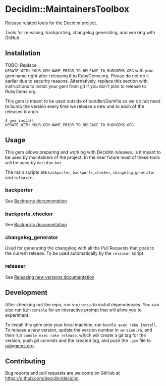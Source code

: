 # Decidim::MaintainersToolbox

Release related tools for the Decidim project.

Tools for releasing, backporting, changelog generating, and working with GitHub

## Installation

TODO: Replace `UPDATE_WITH_YOUR_GEM_NAME_PRIOR_TO_RELEASE_TO_RUBYGEMS_ORG` with your gem name right after releasing it to RubyGems.org. Please do not do it earlier due to security reasons. Alternatively, replace this section with instructions to install your gem from git if you don't plan to release to RubyGems.org.

This gem is meant to be used outside of bundler/Gemfile so we do not need to bump the version every time we release a new one to each of the releases branch.

    $ gem install UPDATE_WITH_YOUR_GEM_NAME_PRIOR_TO_RELEASE_TO_RUBYGEMS_ORG

## Usage

This gem allows preparing and working with Decidim releases. Is it meant to be used by maintainers of the project. In the near future most of these tools will be used by `decidim-bot`.

The main scripts are `backporter`, `backports_checker`, `changelog_generator` and `releaser`.

### backporter

See [Backports documentation](https://docs.decidim.org/en/develop/develop/backports)

### backports_checker

See [Backports documentation](https://docs.decidim.org/en/develop/develop/backports)

### changelog_generator

Used for generating the changelog with all the Pull Requests that goes to the current release. To be used automatically by the `releaser` script.

### releaser

See [Releasing new versions documentation](https://docs.decidim.org/en/develop/develop/maintainers/releases)

## Development

After checking out the repo, run `bin/setup` to install dependencies. You can also run `bin/console` for an interactive prompt that will allow you to experiment.

To install this gem onto your local machine, run `bundle exec rake install`. To release a new version, update the version number in `version.rb`, and then run `bundle exec rake release`, which will create a git tag for the version, push git commits and the created tag, and push the `.gem` file to [rubygems.org](https://rubygems.org).

## Contributing

Bug reports and pull requests are welcome on GitHub at https://github.com/decidim/decidim.
